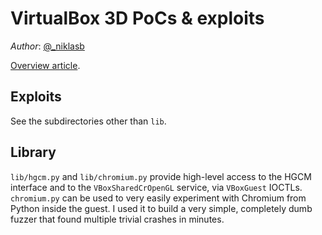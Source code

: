 # VirtualBox 3D PoCs & exploits

*Author*: [@_niklasb](https://twitter.com/_niklasb)

[Overview article](https://phoenhex.re/2018-07-27/better-slow-than-sorry).

## Exploits

See the subdirectories other than `lib`.

## Library

`lib/hgcm.py` and `lib/chromium.py` provide high-level access to the HGCM interface and
to the `VBoxSharedCrOpenGL` service, via `VBoxGuest` IOCTLs.
`chromium.py` can be used to very easily experiment with Chromium from Python
inside the guest. I used it to build a very simple, completely dumb fuzzer that
found multiple trivial crashes in minutes.
